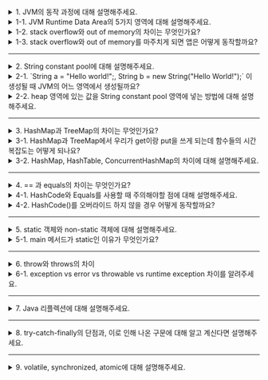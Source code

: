 <details>
  <summary>1. JVM의 동작 과정에 대해 설명해주세요.</summary>
1. JVM은 OS로부터 메모리(Runtime Data Area)를 할당 받음 <br>
2. 컴파일러(javac)가 소스코드(.java)를 읽어 바이트 코드(.class)로 변환<br>
3. Class Loader를 통해 Class파일을 JVM내 Runtime Data Area로 로딩<br>
4. 로딩된 Class 파일을 Execution Engine을 통해 해석 및 실행<br>
</details>
<details>
  <summary>1-1. JVM Runtime Data Area의 5가지 영역에 대해 설명해주세요.</summary>
메서드(static) 영역 <br>
- 클래스가 사용되면 해당 클래스의 파일(.class)을 읽어들여, 클래스에 대한 정보(바이트 코드)를 메서드 영역에 저장 <br>
- 클래스와 인터페이스, 메서드, 필드, static 변수, final 변수 등이 저장되는 영역입니다. <br>
<br>
JVM 스택 영역<br>
- 스레드마다 존재하여 스레드가 시작할 때마다 할당<br>
- 지역변수, 매개변수, 연산 중 발생하는 임시 데이터 저장<br>
- 메서드 호출 시마다 개별적 스택 생성 <br>
<br>
JVM 힙 영역<br>
- 런타임 시 동적으로 할당하여 사용하는 영역<br>
- new 연산자로 생성된 객체와 배열 저장<br>
- 참조가 없는 객체는 GC(가비지 컬렉터)의 대상<br>
<br>
pc register<br>
- 쓰레드가 현재 실행할 스택 프레임의 주소를 저장<br>
- Native Method Stack<br>
- C/C++ 등의 Low level 코드를 실행하는 스택<br>
</details>
<details>
  <summary>1-2. stack overflow와 out of memory의 차이는 무엇인가요?</summary>
  stack overflow

- 프로그램이 가능한 `stack 영역`보다 많이 사용할 때 발생
- 예시) 재귀 구현 시 종료 조건을 설정하지 않은 경우

 out of memory

- `heap 영역`을 더 이상 사용할 수 없을 때 발생
- 예시) 메모리를 할당만하고 해제하지 않는 경우
</details>
<details>
  <summary>1-3. stack overflow와 out of memory를 마주치게 되면 앱은 어떻게 동작할까요?</summary>
  stack overflow <br>
  - 일반적으로 프로그램이 예외를 던지고, 프로그램 실행이 중단됩니다. <br>
  - 예외 처리가 되어 있지 않으면 프로그램은 비정상적으로 종료됩니다. <br>
<br>
  out of memory <br> 
  - 프로그램의 일부 또는 전체가 비정상적으로 종료될 수 있습니다.<br>
</details>

---

<details>
  <summary>2. String constant pool에 대해 설명해주세요.</summary>
- 문자열 리터럴을 저장하는 독립된 영역 <br>
- String은 불변객체이기 때문에 문자열의 생성 시 이 String Constant Pool에 저장된 리터럴을 재사용할 수 있습니다. <br>
</details>
<details>
  <summary>2-1. `String a = "Hello world!";, String b = new String("Hello World!");` 이 생성될 때 JVM의 어느 영역에서 생성될까요?</summary>
  a = String constant pool에 저장됨 <br>
  b = heap 영역에 저장됨 <br>
</details>
<details>
  <summary>2-2. heap 영역에 있는 값을 String constant pool 영역에 넣는 방법에 대해 설명해주세요.</summary>
  - intern() 메서드를 이용해 String pool에 강제로 넣는다. <br>
  - "new String("Hello World").intern(); // String pool에 강제로 넣음" <br>
</details>

---

<details>
  <summary>3. HashMap과 TreeMap의 차이는 무엇인가요?</summary>
HashMap <br>
- HashTable을 구현한 것으로 정렬되지 않은 키와 값을 가지고 있다. <br>
<br>
TreeMap <br>
- Red-Black-Tree 구조를 구현한 것으로 정렬된 키를 가지고 있다. <br>
</details>
<details>
  <summary>3-1. HashMap과 TreeMap에서 우리가 get이랑 put을 쓰게 되는데 함수들의 시간 복잡도는 어떻게 되나요?</summary>
HashMap <br>
- get() : O(1) <br>
- put() : O(1) <br>
<br>
TreeMap <br>
- get() : O(log N) <br>
- put() : O(log N) <br>
</details>
<details>
  <summary>3-2. HashMap, HashTable, ConcurrentHashMap의 차이에 대해 설명해주세요.</summary>
  HashMap

- key와 value에 null을 허용한다.
- 동기화를 보장하지 않는다.
- 동기화 처리를 하지 않기 때문에 데이터를 탐색하는 속도가 빠르다.

HashTable

- key와 value에 null을 허용하지 않는다.
- 동기화를 보장한다.
- 데이터를 다루는 `메소드`(get(), put(), remove() 등)에 `synchronized` 키워드가 붙어 있다.
    - 메소드를 호출하기 전 `쓰레드간 동기화 락`을 걸어 느리다. ConCurrentHashMap 보다 느리다.
    - 해당 메소드가 수행되는 동안 다른 쓰레드에서는 해당 메소드를 사용할 수 없다.

ConcurrentHashMap

- key와 value에 null을 허용하지 않는다.
- 동기화를 보장한다.
- 쓰기(put)은 하나의 쓰레드만, 읽기(get)에는 여러개의 쓰레드가 접근이 가능하다는 것이다.
    - put(쓰기)메소드 실행 시 Compare and Swap(CAS)을 사용하여 선택적으로 bucket 에 lock을 건다.
    - get(읽기)메소드 실행시에는 synchronized를 사용하지 않는다.
</details>

---

<details>
  <summary>4. == 과 equals의 차이는 무엇인가요?</summary>
"==" : 동일성을 비교로, 두 개의 객체가 완전히 같은 경우를 의미한다. / 주소 값이 같다. <br>

equals : 동등성 비교로, 주소 값이 다르더라도 두 개의 객체가 같은 정보를 갖고 있는 경우를 의미한다. <br>
</details>
<details>
  <summary>4-1. HashCode와 Equals를 사용할 때 주의해야할 점에 대해 설명해주세요.</summary>
  HashCode와 Equals를 재정의해서 사용해야합니다. 재정의하지 않으면 Hash 계열의 자료구조에서 같은 키 값의 데이터를 여러 개 넣으면 중복된 키 값이므로 하나의 데이터로 인식해야하는데 각각 다른 데이터로 인식하게 됩니다.
</details>
<details>
  <summary>4-2. HashCode()를 오버라이드 하지 않을 경우 어떻게 동작할까요?</summary>
- Object 클래스의 hashCode 메서드는 객체의 고유한 주소 값을 int 값으로 변환하기 때문에 객체마다 다른 값을 리턴한다. <br>
- 두 개의 같은 객체를 생성하면, 두 개의 객체는 equals로 비교도 하기 전에 서로 다른 hashCode 메서드의 리턴 값으로 인해 다른 객체로 판단될 것이다. <br>
</details>

---

<details>
  <summary>5. static 객체와 non-static 객체에 대해 설명해주세요.</summary>
static

- 공간적 특성
1. 클래스당 하나만 생성된다.
2. 동일한 클래스의 모든 객체들에 의해 공유된다.

- 시간적 특성
1. 객체가 생기기 전에 이미 생성되어 객체를 생성하지 않아도 사용 가능하다.
2. 객체가 사라져도 사라지지 않는다.
3. 프로그램 종료시에 사라진다.

non-static
- 공간적 특성
1. 객체마다 별도고 존재하고 인스턴스 변수라고 부른다.
- 시간적 특성
1. 객체와 생명주기가 동일하다.
</details>
<details>
  <summary>5-1. main 메서드가 static인 이유가 무엇인가요?</summary>
  main 메서드는 인스턴스를 생성하지 않아도 호출할 수 있다. static 멤버는 프로그램 시작 시(클래스 로딩) 메모리에 로드되어 인스턴스를 생성하지 않아도 호출이 가능하기 때문이다.
</details>

---

<details>
  <summary>6. throw와 throws의 차이</summary>
  
  throw : 예외를 명시적으로 발생시키기 위해 사용

  throws : 메소드가 예외를 던질 수 있는지를 명시 <br>
  이를 통해 상위 메서드로  예외를 전달할 수 있다.
</details>

<details>
  <summary>6-1. exception vs error vs throwable vs runtime exception 차이를 알려주세요.</summary>

- **Throwable**: 예외(Exception) 및 에러(Error)의 상위 클래스
- **Exception**
    - `프로그램에서 처리 가능`한 예외를 나타내며, Checked Exception과 Unchecked Exception으로 나뉩니다.
        - **Checked Exception**: `컴파일 시점에서 확인`되는 예외로, 반드시 예외 처리를 해주어야 합니다. 대표적으로 IOException, SQLException 등이 있습니다.
        - **Unchecked Exception**: `런타임 시점에서 확인되는 예외`로, 예외 처리를 강제하지 않습니다. 대표적으로 NullPointerException, ArrayIndexOutOfBoundsException 등이 있습니다.
- **Error**
    - `프로그램에서 복구할 수 없는` 치명적인 상황을 나타냅니다.
    - JVM 내부에서 발생하는 문제나 시스템 리소스의 부족 등이 이에 해당합니다.
    - 에러가 발생하면 프로그램이 종료된다.
    - 예시 : OutOfMemory, StackOverFlow
</details>

---

<details>
  <summary>7. Java 리플렉션에 대해 설명해주세요.</summary>

- `런타임 시간`에 메모리에 올라간 클래스나 메소드의 정의를 동적으로 찾아서 조작할 수 있는 기술
- 접근 제어자로 캡슐화된 필드나 메서드에 접근 가능하므로 기존 동작방식을 무시하고 깨뜨릴 수 있어 위험요소가 있습니다.
</details>

---

<details>
  <summary>8. try-catch-finally의 단점과, 이로 인해 나온 구문에 대해 알고 계신다면 설명해주세요.</summary>
  
  try-catch-finally 구문에서 리소스를 생성하게 되면, 생성은 try에서 하고 반납은 finally에서 하다보니 실수의 발생 여지가 있었습니다. 그래서 나온 구문으로 try-with-resources가 있습니다. try 옆에 괄호로 리소스를 생성해주면, 따로 반납 코드를 작성하지 않아도 자동으로 리소스를 반납합니다.
</details>

---

<details>
  <summary>9. volatile, synchronized, atomic에 대해 설명해주세요.</summary>
  
volatile
- 변수를 Main Memory 에만 저장하겠다는 뜻을 가진 키워드
- 가시성 해결, 원자성 해결못함

synchronized
- 특정 스레드가 해당 블럭 전체에 lock을 걸면, 해당 lock에 접근하는 스레드들은 블로킹 상태에 들어가기 때문에 아무 작업도 하지 못한 채 자원을 낭비
- blocking 상태의 스레드를 준비 혹은 실행 상태로 변경하기 위해 시스템의 자원을 사용 → 성능 저하
- 가시성, 원자성 해결

atomic
- atomic 변수는 멀티 스레드 환경에서 원자성과 가시성을 보장하기 위해 나온 개념이다. synchronized와는 다르게 blocking이 아닌 `non-blocking`하면서 원자성을 보장하여 동기화 문제를 해결 (CAS 알고리즘)
- 가시성 : 하나의 스레드에서 **공유자원(변수, 객체 등)을 수정한 결과**가 다른 스레드에게 보이지 않는 경우 발생하는 문제
</details>




